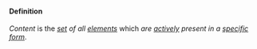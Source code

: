 #### Definition

*Content* is the *[set](https://github.com/gcassel/Modular-Organization-Terminology/blob/master/terms/set.md) of all [elements](https://github.com/gcassel/Modular-Organization-Terminology/blob/master/terms/element.md)* which *are [actively](https://github.com/gcassel/Modular-Organization-Terminology/blob/master/terms/active.md) present in a [specific](https://github.com/gcassel/Modular-Organizing-Terminology/blob/master/terms/specific.md) [form](https://github.com/gcassel/Modular-Organization-Terminology/blob/master/terms/form.md)*.
